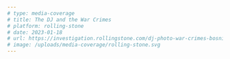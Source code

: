 ```yaml
---
# type: media-coverage
# title: The DJ and the War Crimes
# platform: rolling-stone
# date: 2023-01-18
# url: https://investigation.rollingstone.com/dj-photo-war-crimes-bosnia/
# image: /uploads/media-coverage/rolling-stone.svg
---
```

